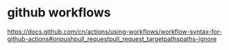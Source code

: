 # github workflows
https://docs.github.com/cn/actions/using-workflows/workflow-syntax-for-github-actions#onpushpull_requestpull_request_targetpathspaths-ignore